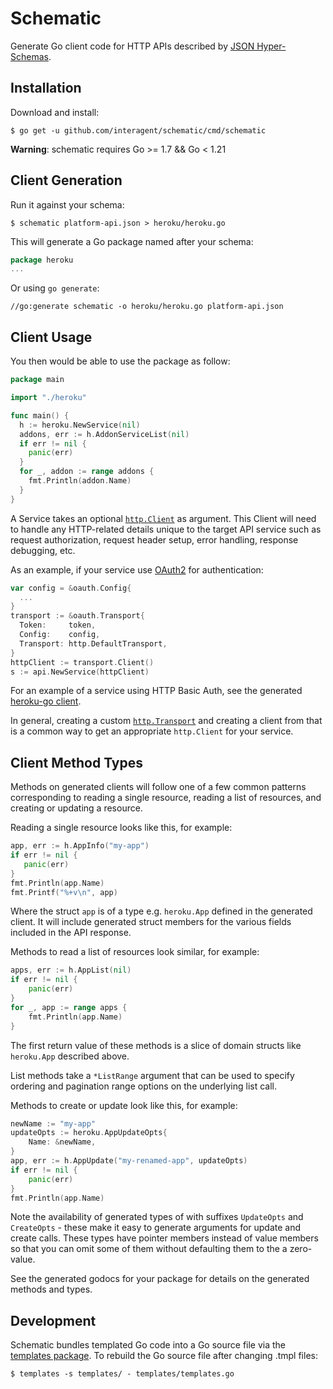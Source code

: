 # Schematic

Generate Go client code for HTTP APIs described by [JSON Hyper-Schemas](http://json-schema.org/latest/json-schema-hypermedia.html).

## Installation

Download and install:

```console
$ go get -u github.com/interagent/schematic/cmd/schematic
```

**Warning**: schematic requires Go >= 1.7 && Go < 1.21

## Client Generation

Run it against your schema:

```console
$ schematic platform-api.json > heroku/heroku.go
```

This will generate a Go package named after your schema:

```go
package heroku
...
```

Or using ``go generate``:

```
//go:generate schematic -o heroku/heroku.go platform-api.json
```

## Client Usage

You then would be able to use the package as follow:

```go
package main

import "./heroku"

func main() {
  h := heroku.NewService(nil)
  addons, err := h.AddonServiceList(nil)
  if err != nil {
    panic(err)
  }
  for _, addon := range addons {
    fmt.Println(addon.Name)
  }
}
```

A Service takes an optional [`http.Client`](http://golang.org/pkg/net/http/#Client)
as argument. This Client will need to handle any HTTP-related details
unique to the target API service such as request authorization, request
header setup, error handling, response debugging, etc.

As an example, if your service use [OAuth2](http://code.google.com/p/goauth2/)
for authentication:

```go
var config = &oauth.Config{
  ...
}
transport := &oauth.Transport{
  Token:     token,
  Config:    config,
  Transport: http.DefaultTransport,
}
httpClient := transport.Client()
s := api.NewService(httpClient)
```

For an example of a service using HTTP Basic Auth, see the generated
[heroku-go client](https://github.com/cyberdelia/heroku-go/blob/master/v3/transport.go).

In general, creating a custom [`http.Transport`](http://golang.org/pkg/net/http/#Transport)
and creating a client from that is a common way to get an appropriate
`http.Client` for your service.

## Client Method Types

Methods on generated clients will follow one of a few common patterns
corresponding to reading a single resource, reading a list of resources,
and creating or updating a resource.

Reading a single resource looks like this, for example:

```go
app, err := h.AppInfo("my-app")
if err != nil {
   panic(err)
}
fmt.Println(app.Name)
fmt.Printf("%+v\n", app)
```

Where the struct `app` is of a type e.g. `heroku.App` defined in the
generated client. It will include generated struct members for the
various fields included in the API response.

Methods to read a list of resources look similar, for example:

```go
apps, err := h.AppList(nil)
if err != nil {
    panic(err)
}
for _, app := range apps {
    fmt.Println(app.Name)
}
```

The first return value of these methods is a slice of domain structs
like `heroku.App` described above.

List methods take a `*ListRange` argument that can be used to specify
ordering and pagination range options on the underlying list call.

Methods to create or update look like this, for example:

```go
newName := "my-app"
updateOpts := heroku.AppUpdateOpts{
    Name: &newName,
}
app, err := h.AppUpdate("my-renamed-app", updateOpts)
if err != nil {
    panic(err)
}
fmt.Println(app.Name)
```

Note the availability of generated types of with suffixes `UpdateOpts`
and `CreateOpts` - these make it easy to generate arguments for update
and create calls. These types have pointer members instead of value
members so that you can omit some of them without defaulting them to
the a zero-value.

See the generated godocs for your package for details on the generated
methods and types.

## Development

Schematic bundles templated Go code into a Go source file via the
[templates package](https://github.com/cyberdelia/templates). To rebuild
the Go source file after changing .tmpl files:

```console
$ templates -s templates/ - templates/templates.go
```
